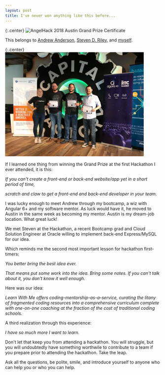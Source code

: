 ```yaml
---
layout: post
title: I've never won anything like this before...
---
```


{:.center}
<img src="/img/hackathon_certificate.png" alt="AngelHack 2018 Austin Grand Prize Certificate" style="width: 450px;"/>

This belongs to [Andrew Anderson](https://www.linkedin.com/in/andrew-anderson-63b264131/), [Steven D. Riley](https://www.linkedin.com/in/steven-riley-ab32661b/), and [myself](https://www.linkedin.com/in/andrewneidley/).

{:.center}
<img src="/img/hackathon.png" alt="AngelHack 2018 Austin Grand Prize Certificate" style="width: 450px;"/>

If I learned one thing from winning the Grand Prize at the first Hackathon I ever attended, it is this:

_If you can't create a front-end or back-end website/app yet in a short period of time,_

_scratch and claw to get a front-end and back-end developer in your team._

I was lucky enough to meet Andrew through my bootcamp, a wiz with Angular 6+ and my software mentor. As luck would have it, he moved to Austin in the same week as becoming my mentor. Austin is my dream-job location. What great luck!

We met Steven at the Hackathon, a recent Bootcamp grad and Cloud Solution Engineer at Oracle willing to implement back-end Express/MySQL for our idea.

Which reminds me the second most important lesson for hackathon first-timers:

_You better bring the best idea ever._

_That means put some work into the idea. Bring some notes. If you can't talk about it, you don't know it well enough._

Here was our idea:

_Learn With Me offers coding-mentorship-as-a-service, curating the litany of fragmented coding resources into a comprehensive curriculum complete with one-on-one coaching at the fraction of the cost of traditional coding schools._

A third realization through this experience:

_I have so much more I want to learn._

Don't let that keep you from attending a hackathon. You will struggle, but you will undoubtedly have something worthwile to contribute to a team if you prepare prior to attending the hackathon. Take the leap.

Ask all the questions, be polite, smile, and introduce yourself to anyone who can help you or who you can help.
